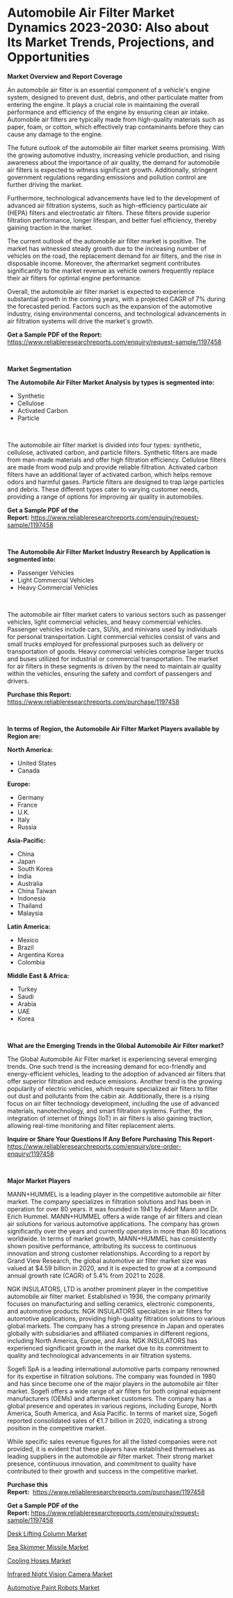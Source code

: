 <p><h1>Automobile Air Filter Market Dynamics 2023-2030: Also about Its Market Trends, Projections, and Opportunities</h1></p><p><strong>Market Overview and Report Coverage</strong></p>
<p><p>An automobile air filter is an essential component of a vehicle's engine system, designed to prevent dust, debris, and other particulate matter from entering the engine. It plays a crucial role in maintaining the overall performance and efficiency of the engine by ensuring clean air intake. Automobile air filters are typically made from high-quality materials such as paper, foam, or cotton, which effectively trap contaminants before they can cause any damage to the engine.</p><p>The future outlook of the automobile air filter market seems promising. With the growing automotive industry, increasing vehicle production, and rising awareness about the importance of air quality, the demand for automobile air filters is expected to witness significant growth. Additionally, stringent government regulations regarding emissions and pollution control are further driving the market.</p><p>Furthermore, technological advancements have led to the development of advanced air filtration systems, such as high-efficiency particulate air (HEPA) filters and electrostatic air filters. These filters provide superior filtration performance, longer lifespan, and better fuel efficiency, thereby gaining traction in the market.</p><p>The current outlook of the automobile air filter market is positive. The market has witnessed steady growth due to the increasing number of vehicles on the road, the replacement demand for air filters, and the rise in disposable income. Moreover, the aftermarket segment contributes significantly to the market revenue as vehicle owners frequently replace their air filters for optimal engine performance.</p><p>Overall, the automobile air filter market is expected to experience substantial growth in the coming years, with a projected CAGR of 7% during the forecasted period. Factors such as the expansion of the automotive industry, rising environmental concerns, and technological advancements in air filtration systems will drive the market's growth.</p></p>
<p><strong>Get a Sample PDF of the Report:</strong> <a href="https://www.reliableresearchreports.com/enquiry/request-sample/1197458">https://www.reliableresearchreports.com/enquiry/request-sample/1197458</a></p>
<p>&nbsp;</p>
<p><strong>Market Segmentation</strong></p>
<p><strong>The Automobile Air Filter Market Analysis by types is segmented into:</strong></p>
<p><ul><li>Synthetic</li><li>Cellulose</li><li>Activated Carbon</li><li>Particle</li></ul></p>
<p>&nbsp;</p>
<p><p>The automobile air filter market is divided into four types: synthetic, cellulose, activated carbon, and particle filters. Synthetic filters are made from man-made materials and offer high filtration efficiency. Cellulose filters are made from wood pulp and provide reliable filtration. Activated carbon filters have an additional layer of activated carbon, which helps remove odors and harmful gases. Particle filters are designed to trap large particles and debris. These different types cater to varying customer needs, providing a range of options for improving air quality in automobiles.</p></p>
<p><strong>Get a Sample PDF of the Report:</strong>&nbsp;<a href="https://www.reliableresearchreports.com/enquiry/request-sample/1197458">https://www.reliableresearchreports.com/enquiry/request-sample/1197458</a></p>
<p>&nbsp;</p>
<p><strong>The Automobile Air Filter Market Industry Research by Application is segmented into:</strong></p>
<p><ul><li>Passenger Vehicles</li><li>Light Commercial Vehicles</li><li>Heavy Commercial Vehicles</li></ul></p>
<p>&nbsp;</p>
<p><p>The automobile air filter market caters to various sectors such as passenger vehicles, light commercial vehicles, and heavy commercial vehicles. Passenger vehicles include cars, SUVs, and minivans used by individuals for personal transportation. Light commercial vehicles consist of vans and small trucks employed for professional purposes such as delivery or transportation of goods. Heavy commercial vehicles comprise larger trucks and buses utilized for industrial or commercial transportation. The market for air filters in these segments is driven by the need to maintain air quality within the vehicles, ensuring the safety and comfort of passengers and drivers.</p></p>
<p><strong>Purchase this Report:</strong>&nbsp; <a href="https://www.reliableresearchreports.com/purchase/1197458">https://www.reliableresearchreports.com/purchase/1197458</a></p>
<p>&nbsp;</p>
<p><strong>In terms of Region, the Automobile Air Filter Market Players available by Region are:</strong></p>
<p>
    <p> <strong> North America: </strong>
        <ul>
            <li>United States</li>
            <li>Canada</li>
        </ul>
        </p> 
    <p> <strong> Europe: </strong>
        <ul>
            <li>Germany</li>
            <li>France</li>
            <li>U.K.</li>
            <li>Italy</li>
            <li>Russia</li>
        </ul>
        </p> 
    <p> <strong> Asia-Pacific: </strong>
        <ul>
            <li>China</li>
            <li>Japan</li>
            <li>South Korea</li>
            <li>India</li>
            <li>Australia</li>
            <li>China Taiwan</li>
            <li>Indonesia</li>
            <li>Thailand</li>
            <li>Malaysia</li>
        </ul>
        </p> 
    <p> <strong> Latin America: </strong>
        <ul>
            <li>Mexico</li>
            <li>Brazil</li>
            <li>Argentina Korea</li>
            <li>Colombia</li>
        </ul>
        </p> 
    <p> <strong> Middle East & Africa: </strong>
        <ul>
            <li>Turkey</li>
            <li>Saudi</li>
            <li>Arabia</li>
            <li>UAE</li>
            <li>Korea</li>
        </ul>
    </p>
    </p>
<p>&nbsp;</p>
<p><strong>What are the Emerging Trends in the Global Automobile Air Filter market?</strong></p>
<p><p>The Global Automobile Air Filter market is experiencing several emerging trends. One such trend is the increasing demand for eco-friendly and energy-efficient vehicles, leading to the adoption of advanced air filters that offer superior filtration and reduce emissions. Another trend is the growing popularity of electric vehicles, which require specialized air filters to filter out dust and pollutants from the cabin air. Additionally, there is a rising focus on air filter technology development, including the use of advanced materials, nanotechnology, and smart filtration systems. Further, the integration of internet of things (IoT) in air filters is also gaining traction, allowing real-time monitoring and filter replacement alerts.</p></p>
<p><strong>Inquire or Share Your Questions If Any Before Purchasing This Report</strong>- <a href="https://www.reliableresearchreports.com/enquiry/pre-order-enquiry/1197458">https://www.reliableresearchreports.com/enquiry/pre-order-enquiry/1197458</a></p>
<p>&nbsp;</p>
<p><strong>Major Market Players</strong></p>
<p><p>MANN+HUMMEL is a leading player in the competitive automobile air filter market. The company specializes in filtration solutions and has been in operation for over 80 years. It was founded in 1941 by Adolf Mann and Dr. Erich Hummel. MANN+HUMMEL offers a wide range of air filters and clean air solutions for various automotive applications. The company has grown significantly over the years and currently operates in more than 80 locations worldwide. In terms of market growth, MANN+HUMMEL has consistently shown positive performance, attributing its success to continuous innovation and strong customer relationships. According to a report by Grand View Research, the global automotive air filter market size was valued at $4.59 billion in 2020, and it is expected to grow at a compound annual growth rate (CAGR) of 5.4% from 2021 to 2028.</p><p>NGK INSULATORS, LTD is another prominent player in the competitive automobile air filter market. Established in 1936, the company primarily focuses on manufacturing and selling ceramics, electronic components, and automotive products. NGK INSULATORS specializes in air filters for automotive applications, providing high-quality filtration solutions to various global markets. The company has a strong presence in Japan and operates globally with subsidiaries and affiliated companies in different regions, including North America, Europe, and Asia. NGK INSULATORS has experienced significant growth in the market due to its commitment to quality and technological advancements in air filtration systems.</p><p>Sogefi SpA is a leading international automotive parts company renowned for its expertise in filtration solutions. The company was founded in 1980 and has since become one of the major players in the automobile air filter market. Sogefi offers a wide range of air filters for both original equipment manufacturers (OEMs) and aftermarket customers. The company has a global presence and operates in various regions, including Europe, North America, South America, and Asia Pacific. In terms of market size, Sogefi reported consolidated sales of €1.7 billion in 2020, indicating a strong position in the competitive market.</p><p>While specific sales revenue figures for all the listed companies were not provided, it is evident that these players have established themselves as leading suppliers in the automobile air filter market. Their strong market presence, continuous innovation, and commitment to quality have contributed to their growth and success in the competitive market.</p></p>
<p><strong>Purchase this Report:</strong>&nbsp;&nbsp;<a href="https://www.reliableresearchreports.com/purchase/1197458">https://www.reliableresearchreports.com/purchase/1197458</a></p>
<p></p>
<p><strong>Get a Sample PDF of the Report:</strong>&nbsp;<a href="https://www.reliableresearchreports.com/enquiry/request-sample/1197458">https://www.reliableresearchreports.com/enquiry/request-sample/1197458</a></p>
<p><p><a href="https://medium.com/@azadyoi012547/desk-lifting-column-market-analysis-and-sze-forecasted-for-period-from-2023-to-2030-7b0b9aea59bd">Desk Lifting Column Market</a></p><p><a href="https://www.linkedin.com/pulse/sea-skimmer-missile-market-research-report-unlocks-analysis-uh2ce/">Sea Skimmer Missile Market</a></p><p><a href="https://github.com/GroverBarry/Market-Research-Report-List-2/blob/main/cooling-hoses-market.md">Cooling Hoses Market</a></p><p><a href="https://medium.com/@adiroy75486/infrared-night-vision-camera-market-exploring-market-share-market-trends-and-future-growth-6b7207b71d68">Infrared Night Vision Camera Market</a></p><p><a href="https://www.linkedin.com/pulse/automotive-paint-robots-market-size-2023-2030-global-industrial-xypce/">Automotive Paint Robots Market</a></p></p>